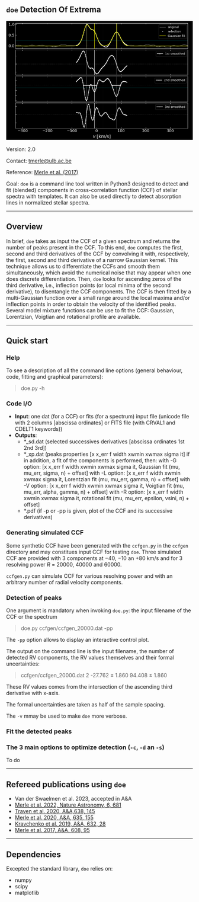 ## `doe` Detection Of Extrema 

![Control plot](doe_banner.png)

Version: 2.0 

Contact: tmerle@ulb.ac.be 

Reference: [Merle et al. (2017)](https://ui.adsabs.harvard.edu/abs/2017A%26A...608A..95M/abstract)

Goal: `doe` is a command line tool written in Python3 designed to detect and fit (blended) components in cross-correlation function (CCF) of stellar spectra with templates. It can also be used directly to detect absorption lines in normalized stellar spectra. 

---

## Overview

In brief, `doe` takes as input the CCF of a given spectrum and returns the number of peaks present in the CCF. To this end, `doe` computes the first, second and third derivatives of the CCF by convolving it with, respectively, the first, second and third derivative of a narrow Gaussian kernel. This technique allows us to differentiate the CCFs and smooth them simultaneously, which avoid the numerical noise that may appear when one does discrete differentiation. Then, `doe` looks for ascending zeros of the third derivative, i.e., inflection points (or local minima of the second derivative), to disentangle the CCF components. The CCF is then fitted by a multi-Gaussian function over a small range around the local maxima and/or inflection points in order to obtain the velocity of the identified peaks. Several model mixture functions can be use to fit the CCF: Gaussian, Lorentzian, Voigtian and rotational profile are available.

---

## Quick start


### Help

To see a description of all the command line options (general behaviour, code, fitting and graphical parameters): 

> doe.py -h 

### Code I/O

- **Input**:  one dat (for a CCF) or fits (for a spectrum) input file  (unicode file with 2 columns [abscissa ordinates] or FITS file (with CRVAL1 and CDELT1 keywords))
- **Outputs**:
  -  *_sd.dat  (selected successives derivatives [abscissa ordinates 1st 2nd 3rd])
  -  *_xp.dat  (peaks properties [x x_err f width xwmin xwmax sigma it]
                     if in addition, a fit of the components is performed, then:
                        with -G option: [x x_err f width xwmin xwmax sigma it, Gaussian fit (mu, mu_err, sigma, n) + offset] 
                        with -L option: [x x_err f width xwmin xwmax sigma it, Lorentzian fit (mu, mu_err, gamma, n) + offset]
                        with -V option: [x x_err f width xwmin xwmax sigma it, Voigtian fit (mu, mu_err, alpha, gamma, n) + offset]
                        with -R option: [x x_err f width xwmin xwmax sigma it, rotational fit (mu, mu_err, epsilon, vsini, n) + offset]
  -  *.pdf     (if -p or -pp is given, plot of the CCF and its successive derivatives)

### Generating simulated CCF

Some synthetic CCF have been generated with the `ccfgen.py` in the `ccfgen` directory and may constitues input CCF for testing `doe`.
Three simulated CCF are provided with 3 components at $-40$, $-10$ an $+80$ km/s and for 3 resolving power $R$ = 20000, 40000 and 60000.

`ccfgen.py` can simulate CCF for various resolving power and with an arbitrary number of radial velocity components. 

### Detection of peaks

One argument is mandatory when invoking `doe.py`: the input filename of the CCF or the spectrum
> doe.py  ccfgen/ccfgen_20000.dat  -pp

The `-pp` option allows to display an interactive control plot.

The output on the command line is the input filename, the number of detected RV components, the RV values themselves and their formal uncertainties:

> ccfgen/ccfgen_20000.dat 2  -27.762 ± 1.860   94.408 ± 1.860

These RV values comes from the intersection of the ascending third derivative with x-axis.

The formal uncertainties are taken as half of the sample spacing.

The `-v` mmay be used to make `doe` more verbose.

### Fit the detected peaks



### The 3 main options to optimize detection (`-c`, `-d` an `-s`)
To do

---

## Refereed publications using `doe`
- Van der Swaelmen et al. 2023, accepted in A&A
- [Merle et al. 2022, Nature Astronomy, 6, 681](https://rdcu.be/cNqC2)
- [Traven et al. 2020, A&A,638, 145](https://ui.adsabs.harvard.edu/abs/2020A%26A...638A.145T/abstract)
- [Merle et al. 2020, A&A, 635, 155](https://ui.adsabs.harvard.edu/abs/2020A%26A...635A.155M/abstract)
- [Kravchenko et al. 2019, A&A, 632, 28](https://ui.adsabs.harvard.edu/abs/2019A%26A...632A..28K/abstract) 
- [Merle et al. 2017, A&A, 608, 95](https://ui.adsabs.harvard.edu/abs/2017A%26A...608A..95M/abstract)

---

## Dependencies

Excepted the standard library, `doe` relies on:
- numpy
- scipy
- matplotlib

